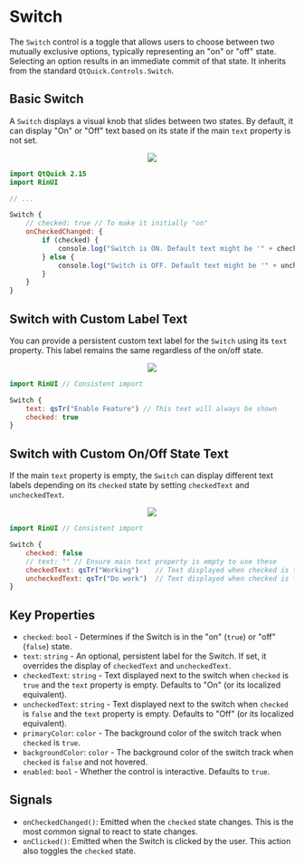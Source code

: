 # Switch

The `Switch` control is a toggle that allows users to choose between two mutually exclusive options, typically representing an "on" or "off" state. Selecting an option results in an immediate commit of that state. It inherits from the standard `QtQuick.Controls.Switch`.

## Basic Switch

A `Switch` displays a visual knob that slides between two states. By default, it can display "On" or "Off" text based on its state if the main `text` property is not set.

<div align="center">
  <img src="/assets/images/BasicInput/Switch/switch-basic.png"> <!-- Placeholder: image path to be confirmed or created -->
</div>

```qml
import QtQuick 2.15
import RinUI

// ...

Switch {
    // checked: true // To make it initially "on"
    onCheckedChanged: {
        if (checked) {
            console.log("Switch is ON. Default text might be '" + checkedText + "'");
        } else {
            console.log("Switch is OFF. Default text might be '" + uncheckedText + "'");
        }
    }
}
```

## Switch with Custom Label Text

You can provide a persistent custom text label for the `Switch` using its `text` property. This label remains the same regardless of the on/off state.

<div align="center">
  <img src="/assets/images/BasicInput/Switch/switch-custom-text.png"> <!-- Placeholder: image path to be confirmed or created -->
</div>

```qml
import RinUI // Consistent import

Switch {
    text: qsTr("Enable Feature") // This text will always be shown
    checked: true
}
```

## Switch with Custom On/Off State Text

If the main `text` property is empty, the `Switch` can display different text labels depending on its `checked` state by setting `checkedText` and `uncheckedText`.

<div align="center">
  <img src="/assets/images/BasicInput/Switch/switch-on-off-text.png"> <!-- Placeholder: image path to be confirmed or created -->
</div>

```qml
import RinUI // Consistent import

Switch {
    checked: false
    // text: "" // Ensure main text property is empty to use these
    checkedText: qsTr("Working")    // Text displayed when checked is true
    uncheckedText: qsTr("Do work")  // Text displayed when checked is false
}
```

## Key Properties

*   `checked`: `bool` - Determines if the Switch is in the "on" (`true`) or "off" (`false`) state.
*   `text`: `string` - An optional, persistent label for the Switch. If set, it overrides the display of `checkedText` and `uncheckedText`.
*   `checkedText`: `string` - Text displayed next to the switch when `checked` is `true` and the `text` property is empty. Defaults to "On" (or its localized equivalent).
*   `uncheckedText`: `string` - Text displayed next to the switch when `checked` is `false` and the `text` property is empty. Defaults to "Off" (or its localized equivalent).
*   `primaryColor`: `color` - The background color of the switch track when `checked` is `true`.
*   `backgroundColor`: `color` - The background color of the switch track when `checked` is `false` and not hovered.
*   `enabled`: `bool` - Whether the control is interactive. Defaults to `true`.

## Signals

*   `onCheckedChanged()`: Emitted when the `checked` state changes. This is the most common signal to react to state changes.
*   `onClicked()`: Emitted when the Switch is clicked by the user. This action also toggles the `checked` state.

```
